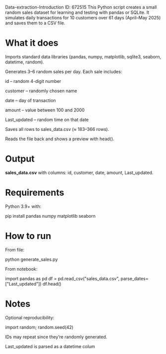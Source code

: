 Data-extraction-Introduction
ID: 672515
This Python script creates a small random sales dataset for learning and testing with pandas or SQLite.
It simulates daily transactions for 10 customers over 61 days (April–May 2025) and saves them to a CSV file.

# What it does

Imports standard data libraries (pandas, numpy, matplotlib, sqlite3, seaborn, datetime, random).

Generates 3–6 random sales per day.
Each sale includes:

id – random 4-digit number

customer – randomly chosen name

date – day of transaction

amount – value between 100 and 2000

Last_updated – random time on that date

Saves all rows to sales_data.csv (≈ 183–366 rows).

Reads the file back and shows a preview with head().

# Output

**sales_data.csv** with columns:
id, customer, date, amount, Last_updated.

# Requirements

Python 3.9+ with:

pip install pandas numpy matplotlib seaborn

# How to run

From file:

python generate_sales.py


From notebook:

import pandas as pd
df = pd.read_csv("sales_data.csv", parse_dates=["Last_updated"])
df.head()

# Notes

Optional reproducibility:

import random; random.seed(42)


IDs may repeat since they’re randomly generated.

Last_updated is parsed as a datetime colum

